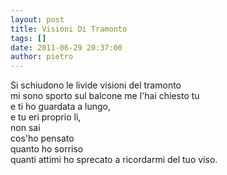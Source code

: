 ```yaml
---
layout: post
title: Visioni Di Tramonto
tags: []
date: 2011-06-29 20:37:00
author: pietro
---
```

<div dir="ltr" style="text-align: left">Si schiudono le livide visioni del tramonto<br/>mi sono sporto sul balcone me l'hai chiesto tu<br/>e ti ho guardata a lungo,<br/>e tu eri proprio lì,<br/>non sai<br/>cos'ho pensato<br/>quanto ho sorriso<br/>quanti attimi ho sprecato a ricordarmi del tuo viso.<br/>
